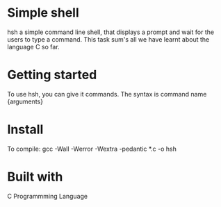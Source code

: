 # Simple shell
hsh a simple command line shell, that displays a prompt and wait for the users to type a command. This task sum's all we have learnt about the language C so far.

# Getting started
To use hsh, you can give it commands. The syntax is command name {arguments}

# Install
To compile: gcc -Wall -Werror -Wextra -pedantic *.c -o hsh

# Built with
 C Programmming Language


